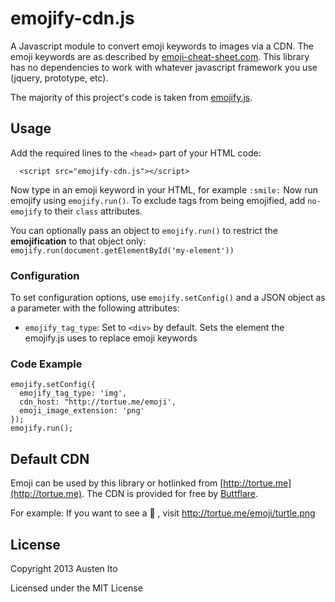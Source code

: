 # emojify-cdn.js

A Javascript module to convert emoji keywords to images via a CDN. The emoji keywords are as described by [emoji-cheat-sheet.com](http://www.emoji-cheat-sheet.com). This library has no dependencies to work with whatever javascript framework you use (jquery, prototype, etc).

The majority of this project's code is taken from [emojify.js](http://hassankhan.github.com/emojify.js).

## Usage
Add the required lines to the ``<head>`` part of your HTML code:

```
  <script src="emojify-cdn.js"></script>
```

Now type in an emoji keyword in your HTML, for example ``:smile:``
Now run emojify using ``emojify.run()``.
To exclude tags from being emojified, add ``no-emojify`` to their ``class`` attributes.

You can optionally pass an object to ``emojify.run()`` to restrict the **emojification** to that object only: ``emojify.run(document.getElementById('my-element'))``

### Configuration
To set configuration options, use `emojify.setConfig()` and a JSON object as a parameter with the following attributes:
* ``emojify_tag_type``: Set to `<div>` by default. Sets the element the emojify.js uses to replace emoji keywords


### Code Example

    emojify.setConfig({
      emojify_tag_type: 'img',
      cdn_host: "http://tortue.me/emoji',
      emoji_image_extension: 'png'
    });
    emojify.run();

## Default CDN

Emoji can be used by this library or hotlinked from [http://tortue.me](http://tortue.me). The CDN is provided for free by [Buttflare](http://www.buttflare.com).

For example: If you want to see a :turtle: , visit http://tortue.me/emoji/turtle.png

## License

Copyright 2013 Austen Ito

Licensed under the MIT License
